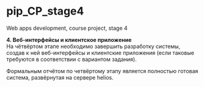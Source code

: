 # pip_CP_stage4
Web apps development, course project, stage 4


<b>4. Веб-интерфейсы и клиентское приложение</b><br>
На чётвёртом этапе необходимо завершить разработку системы, создав к ней веб-интерфейсы и клиентские приложения (если таковые требуются в соответствии с вариантом задания).

Формальным отчётом по четвёртому этапу является полностью готовая система, развёрнутая на сервере helios.

